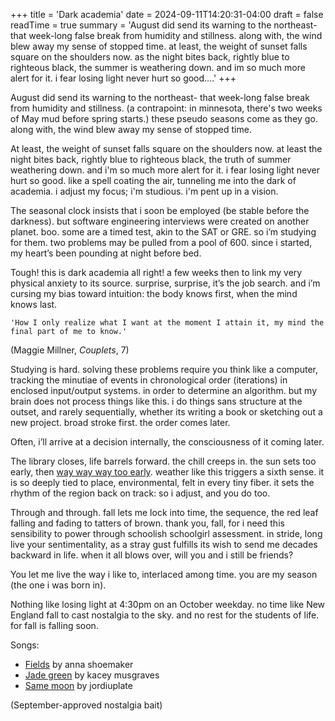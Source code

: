 +++
title = 'Dark academia'
date = 2024-09-11T14:20:31-04:00
draft = false
readTime = true
summary = 'August did send its warning to the northeast- that week-long false break from humidity and stillness. along with, the wind blew away my sense of stopped time. at least, the weight of sunset falls square on the shoulders now. as the night bites back, rightly blue to righteous black, the summer is weathering down. and im so much more alert for it. i fear losing light never hurt so good....'
+++

August did send its warning to the northeast- that week-long false break from humidity and stillness. (a contrapoint: in minnesota, there's two weeks of May mud before spring starts.) these pseudo seasons come as they go. along with, the wind blew away my sense of stopped time.

At least, the weight of sunset falls square on the shoulders now. at least the night bites back, rightly blue to righteous black, the truth of summer weathering down. and i'm so much more alert for it. i fear losing light never hurt so good. like a spell coating the air, tunneling me into the dark of academia. i adjust my focus; i'm studious. i'm pent up in a vision.

The seasonal clock insists that i soon be employed (be stable before the darkness). but software engineering interviews were created on another planet. boo. some are a timed test, akin to the SAT or GRE. so i’m studying for them. two problems may be pulled from a pool of 600. since i started, my heart’s been pounding at night before bed. 

Tough! this is dark academia all right! a few weeks then to link my very physical anxiety to its source. surprise, surprise, it’s the job search. and i’m cursing my bias toward intuition: the body knows first, when the mind knows last.

`'How I only realize what
I want at the moment I attain it,
my mind the final part of me to know.'`

(Maggie Millner, *Couplets*, 7)

Studying is hard. solving these problems require you think like a computer, tracking the minutiae of events in chronological order (iterations) in enclosed input/output systems. in order to determine an algorithm. but my brain does not process things like this. i do things sans structure at the outset, and rarely sequentially, whether its writing a book or sketching out a new project. broad stroke first. the order comes later.

Often, i’ll arrive at a decision internally, the consciousness of it coming later.

The library closes, life barrels forward. the chill creeps in. the sun sets too early, then [way way way too early](https://www.boston.com/community/readers-say/more-than-2600-responded-and-most-boston-com-readers-say-they-want-more-light-at-night/). weather like this triggers a sixth sense. it is so deeply tied to place, environmental, felt in every tiny fiber. it sets the rhythm of the region back on track: so i adjust, and you do too.

Through and through. fall lets me lock into time, the sequence, the red leaf falling and fading to tatters of brown. thank you, fall, for i need this sensibility to power through schoolish schoolgirl assessment. in stride, long live your sentimentality, as a stray gust fulfills its wish to send me decades backward in life. when it all blows over, will you and i still be friends?

You let me live the way i like to, interlaced among time. you are my season (the one i was born in).

Nothing like losing light at 4:30pm on an October weekday. no time like New England fall to cast nostalgia to the sky. and no rest for the students of life. for fall is falling soon.

Songs: 
- [Fields](https://open.spotify.com/track/4ttvewy7HOFAmFIlJ5Xubn?si=fafc1365feb044da) by anna shoemaker
- [Jade green](https://open.spotify.com/track/6TAWZcOSkPouh9Tusxv0On?si=934edc0a8bf94ca2) by kacey musgraves
- [Same moon](https://open.spotify.com/track/6BK5mtk4nTaNm91n7Gcpwy?si=e9d39f039f4b49f3) by jordiuplate

(September-approved nostalgia bait)